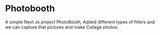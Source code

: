 # Photobooth
A simple Next Js project PhotoBooth, Added different types of filters and  we can capture that pictures and make Collage photos.
